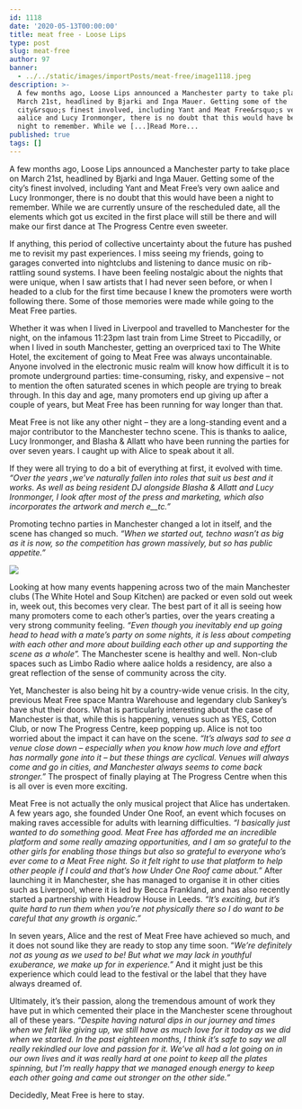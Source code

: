```yaml
---
id: 1118
date: '2020-05-13T00:00:00'
title: meat free - Loose Lips
type: post
slug: meat-free
author: 97
banner:
  - ../../static/images/importPosts/meat-free/image1118.jpeg
description: >-
  A few months ago, Loose Lips announced a Manchester party to take place on
  March 21st, headlined by Bjarki and Inga Mauer. Getting some of the
  city&rsquo;s finest involved, including Yant and Meat Free&rsquo;s very own
  aalice and Lucy Ironmonger, there is no doubt that this would have been a
  night to remember. While we [...]Read More...
published: true
tags: []
---
```

A few months ago, Loose Lips announced a Manchester party to take place on March 21st, headlined by Bjarki and Inga Mauer. Getting some of the city’s finest involved, including Yant and Meat Free’s very own aalice and Lucy Ironmonger, there is no doubt that this would have been a night to remember. While we are currently unsure of the rescheduled date, all the elements which got us excited in the first place will still be there and will make our first dance at The Progress Centre even sweeter.

If anything, this period of collective uncertainty about the future has pushed me to revisit my past experiences. I miss seeing my friends, going to garages converted into nightclubs and listening to dance music on rib-rattling sound systems. I have been feeling nostalgic about the nights that were unique, when I saw artists that I had never seen before, or when I headed to a club for the first time because I knew the promoters were worth following there. Some of those memories were made while going to the Meat Free parties. 

Whether it was when I lived in Liverpool and travelled to Manchester for the night, on the infamous 11:23pm last train from Lime Street to Piccadilly, or when I lived in south Manchester, getting an overpriced taxi to The White Hotel, the excitement of going to Meat Free was always uncontainable. Anyone involved in the electronic music realm will know how difficult it is to promote underground parties: time-consuming, risky, and expensive – not to mention the often saturated scenes in which people are trying to break through. In this day and age, many promoters end up giving up after a couple of years, but Meat Free has been running for way longer than that.

Meat Free is not like any other night – they are a long-standing event and a major contributor to the Manchester techno scene. This is thanks to aalice, Lucy Ironmonger, and Blasha & Allatt who have been running the parties for over seven years. I caught up with Alice to speak about it all. 

If they were all trying to do a bit of everything at first, it evolved with time. _“Over the years ,we’ve naturally fallen into roles that suit us best and it works. As well as being resident DJ alongside Blasha & Allatt and Lucy Ironmonger, I look after most of the press and marketing, which also incorporates the artwork and merch e__tc.”_

Promoting techno parties in Manchester changed a lot in itself, and the scene has changed so much. _“When we started out, techno wasn’t as big as it is now, so the competition has grown massively, but so has public appetite.”_ 

![](/wp-content/uploads/live/img/wysiwyg/5ebbbb429f0d6.jpg)

Looking at how many events happening across two of the main Manchester clubs (The White Hotel and Soup Kitchen) are packed or even sold out week in, week out, this becomes very clear. The best part of it all is seeing how many promoters come to each other’s parties, over the years creating a very strong community feeling. _“Even though you inevitably end up going head to head with a mate’s party on some nights, it is less about competing with each other and more about building each other up and supporting the scene as a whole”._ The Manchester scene is healthy and well. Non-club spaces such as Limbo Radio where aalice holds a residency, are also a great reflection of the sense of community across the city.

Yet, Manchester is also being hit by a country-wide venue crisis. In the city, previous Meat Free space Mantra Warehouse and legendary club Sankey’s have shut their doors. What is particularly interesting about the case of Manchester is that, while this is happening, venues such as YES, Cotton Club, or now The Progress Centre, keep popping up. Alice is not too worried about the impact it can have on the scene. _“It’s always sad to see a venue close down – especially when you know how much love and effort has normally gone into it – but these things are cyclical. Venues will always come and go in cities, and Manchester always seems to come back stronger.”_ The prospect of finally playing at The Progress Centre when this is all over is even more exciting.

Meat Free is not actually the only musical project that Alice has undertaken. A few years ago, she founded Under One Roof, an event which focuses on making raves accessible for adults with learning difficulties. _“I basically just wanted to do something good. Meat Free has afforded me an incredible platform and some really amazing opportunities, and I am so grateful to the other girls for enabling those things but also so grateful to everyone who’s ever come to a Meat Free night. So it felt right to use that platform to help other people if I could and that’s how Under One Roof came about.”_ After launching it in Manchester, she has managed to organise it in other cities such as Liverpool, where it is led by Becca Frankland, and has also recently started a partnership with Headrow House in Leeds. _“It’s exciting, but it’s quite hard to run them when you’re not physically there so I do want to be careful that any growth is organic.”_

In seven years, Alice and the rest of Meat Free have achieved so much, and it does not sound like they are ready to stop any time soon. “_We’re definitely not as young as we used to be! But what we may lack in youthful exuberance, we make up for in experience.”_ And it might just be this experience which could lead to the festival or the label that they have always dreamed of. 

Ultimately, it’s their passion, along the tremendous amount of work they have put in which cemented their place in the Manchester scene throughout all of these years. _“Despite having natural dips in our journey and times when we felt like giving up, we still have as much love for it today as we did when we started. In the past eighteen months, I think it’s safe to say we all really rekindled our love and passion for it. We’ve all had a lot going on in our own lives and it was really hard at one point to keep all the plates spinning, but I’m really happy that we managed enough energy to keep each other going and came out stronger on the other side.”_

Decidedly, Meat Free is here to stay.